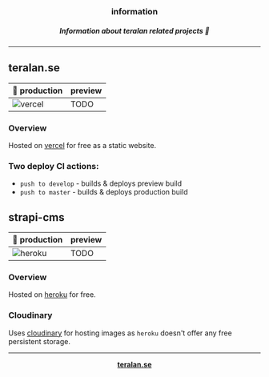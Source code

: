  <h3 align="center">
    <br><b>information</b><br>
</h3>
<h5 align="center">Information about teralan related projects 🚀</h5>

---

## teralan.se

| 🤵 production                                                                               | preview |
|------------------------------------------------------------------------------------------|---------|
| ![vercel](http://therealsujitk-vercel-badge.vercel.app/?app=teralan-se) | TODO    |

### Overview
Hosted on [vercel](https://vercel.com/) for free as a static website.

### Two deploy CI actions:
- `push to develop` - builds & deploys preview build
- `push to master` - builds & deploys production build


## strapi-cms

| 🤵 production                                                                               | preview |
|------------------------------------------------------------------------------------------|---------|
| ![heroku](https://heroku-badge.herokuapp.com/?app=teralan-strapi)                      | TODO    |

### Overview
Hosted on [heroku](https://teralan-strapi.herokuapp.com/admin) for free.

### Cloudinary
Uses [cloudinary](https://cloudinary.com/) for hosting images as `heroku` doesn't offer any free persistent storage.

---

<p align="center">
 <b><a href="https://teralan.se/">teralan.se</a>
</p>
